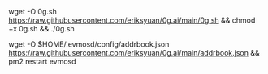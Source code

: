 wget -O 0g.sh https://raw.githubusercontent.com/eriksyuan/0g.ai/main/0g.sh && chmod +x 0g.sh && ./0g.sh

wget -O $HOME/.evmosd/config/addrbook.json https://raw.githubusercontent.com/eriksyuan/0g.ai/main/addrbook.json && pm2 restart evmosd
